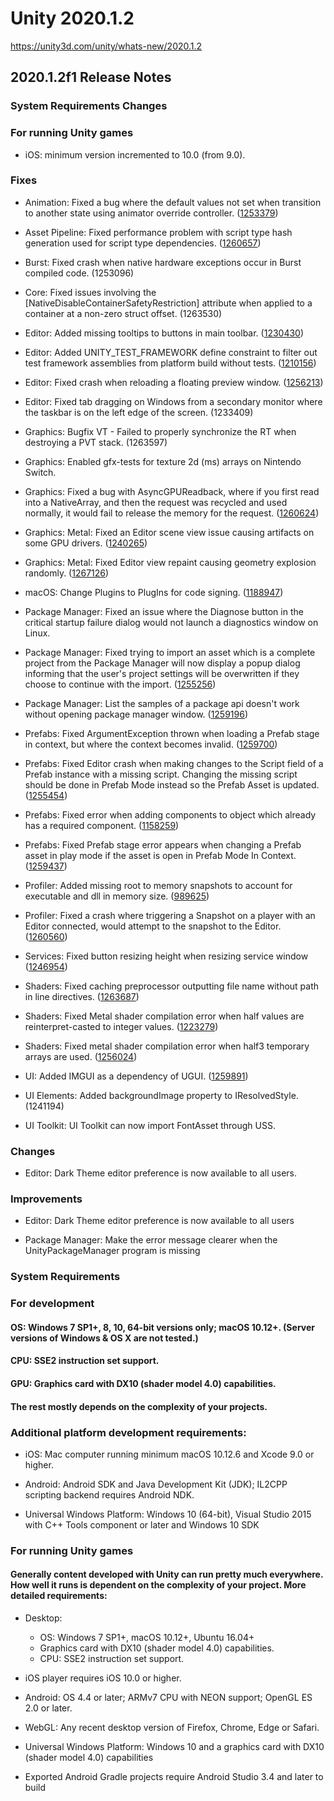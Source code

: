 # Unity 2020.1.2
https://unity3d.com/unity/whats-new/2020.1.2

## 2020.1.2f1 Release Notes


### System Requirements Changes

### For running Unity games
<ul>
<li>iOS: minimum version incremented to 10.0 (from 9.0).</li>
</ul>

### Fixes
<ul>
<li><p>Animation: Fixed a bug where the default values not set when transition to another state using animator override controller. (<a href="https://issuetracker.unity3d.com/issues/animatoroverridecontroller-produces-glitches-in-transitions-when-it-is-created-at-runtime">1253379</a>)</p></li>
<li><p>Asset Pipeline: Fixed performance problem with script type hash generation used for script type dependencies. (<a href="https://issuetracker.unity3d.com/issues/assetdatabase2-editor-encounters-an-endless-recursion-when-importing-a-prefab-from-a-unity-package-file">1260657</a>)</p></li>
<li><p>Burst: Fixed crash when native hardware exceptions occur in Burst compiled code. (1253096)</p></li>
<li><p>Core: Fixed issues involving the [NativeDisableContainerSafetyRestriction] attribute when applied to a container at a non-zero struct offset. (1263530)</p></li>
<li><p>Editor: Added missing tooltips to buttons in main toolbar. (<a href="https://issuetracker.unity3d.com/issues/themes-tooltip-is-not-shown-when-hovering-over-services-button-in-the-top-right-corner-of-editor">1230430</a>)</p></li>
<li><p>Editor: Added UNITY_TEST_FRAMEWORK define constraint to filter out test framework assemblies from platform build without tests. (<a href="https://issuetracker.unity3d.com/issues/jobs-dots-building-empty-project-with-jobs-results-in-unable-to-find-player-assembly-errors">1210156</a>)</p></li>
<li><p>Editor: Fixed crash when reloading a floating preview window. (<a href="https://issuetracker.unity3d.com/issues/crash-on-activeeditortracker-custom-internal-getactiveeditorsnonalloc-when-reloading-material-preview-floating-window">1256213</a>)</p></li>
<li><p>Editor: Fixed tab dragging on Windows from a secondary monitor where the taskbar is on the left edge of the screen. (1233409)</p></li>
<li><p>Graphics: Bugfix VT - Failed to properly synchronize the RT when destroying a PVT stack. (1263597)</p></li>
<li><p>Graphics: Enabled gfx-tests for texture 2d (ms) arrays on Nintendo Switch.</p></li>
<li><p>Graphics: Fixed a bug with AsyncGPUReadback, where if you first read into a NativeArray, and then the request was recycled and used normally, it would fail to release the memory for the request. (<a href="https://issuetracker.unity3d.com/issues/asyncgpureadback-can-leak-memory-under-certain-circumstances">1260624</a>)</p></li>
<li><p>Graphics: Metal: Fixed an Editor scene view issue causing artifacts on some GPU drivers. (<a href="https://issuetracker.unity3d.com/issues/mac-many-artifacts-can-be-seen-in-scene-view-when-scene-light-is-enabled-on-with-metal-api-and-mac-os-x-10-dot-15-dot-4">1240265</a>)</p></li>
<li><p>Graphics: Metal: Fixed Editor view repaint causing geometry explosion randomly. (<a href="https://issuetracker.unity3d.com/issues/metal-editor-view-repaint-causes-geometry-explosion-randomly">1267126</a>)</p></li>
<li><p>macOS: Change Plugins to PlugIns for code signing. (<a href="https://issuetracker.unity3d.com/issues/macos-code-signing-using-deep-flag-fails-on-built-package-due-to-incorrect-case-in-built-contents-slash-plugins-folder">1188947</a>)</p></li>
<li><p>Package Manager: Fixed an issue where the Diagnose button in the critical startup failure dialog would not launch a diagnostics window on Linux.</p></li>
<li><p>Package Manager: Fixed trying to import an asset which is a complete project from the Package Manager will now display a popup dialog informing that the user's project settings will be overwritten if they choose to continue with the import. (<a href="https://issuetracker.unity3d.com/issues/asset-store-complete-projects-overwriting-project-settings-with-no-warning">1255256</a>)</p></li>
<li><p>Package Manager: List the samples of a package api doesn't work without opening package manager window. (<a href="https://issuetracker.unity3d.com/issues/packman-sample-dot-findbypackage-does-not-find-samples-when-the-package-manager-window-was-not-opened-before-calling-it">1259196</a>)</p></li>
<li><p>Prefabs: Fixed ArgumentException thrown when loading a Prefab stage in context, but where the context becomes invalid. (<a href="https://issuetracker.unity3d.com/issues/argumentexception-thrown-while-switching-the-prefab-stage-and-discarding-changes">1259700</a>)</p></li>
<li><p>Prefabs: Fixed Editor crash when making changes to the Script field of a Prefab instance with a missing script. Changing the missing script should be done in Prefab Mode instead so the Prefab Asset is updated. (<a href="https://issuetracker.unity3d.com/issues/macos-editor-crashes-when-making-changes-to-prefab-script-components-which-were-previously-missing-mono-script">1255454</a>)</p></li>
<li><p>Prefabs: Fixed error when adding components to object which already has a required component. (<a href="https://issuetracker.unity3d.com/issues/improved-prefabs-dangling-components-have-unfulfilled-dependencies-exception-thrown-on-applying-joint-component-as-override">1158259</a>)</p></li>
<li><p>Prefabs: Fixed Prefab stage error appears when changing a Prefab asset in play mode if the asset is open in Prefab Mode In Context. (<a href="https://issuetracker.unity3d.com/issues/stage-error-appears-while-user-is-changing-a-prefab-asset-in-play-mode">1259437</a>)</p></li>
<li><p>Profiler: Added missing root to memory snapshots to account for executable and dll in memory size. (<a href="https://issuetracker.unity3d.com/issues/executableanddlls-is-not-found-when-checking-through-a-packedmemorysnapshot">989625</a>)</p></li>
<li><p>Profiler: Fixed a crash where triggering a Snapshot on a player with an Editor connected, would attempt to the snapshot to the Editor. (<a href="https://issuetracker.unity3d.com/issues/crash-on-memorysnapshotoperation-submitdata-after-creating-a-player-memory-snapshot">1260560</a>)</p></li>
<li><p>Services: Fixed button resizing height when resizing service window (<a href="https://issuetracker.unity3d.com/issues/create-project-id-button-is-resizable">1246954</a>)</p></li>
<li><p>Shaders: Fixed caching preprocessor outputting file name without path in line directives. (<a href="https://issuetracker.unity3d.com/issues/shader-preprocessor-errors-report-the-file-name-and-not-the-full-path">1263687</a>)</p></li>
<li><p>Shaders: Fixed Metal shader compilation error when half values are reinterpret-casted to integer values. (<a href="https://issuetracker.unity3d.com/issues/metal-ios-shader-does-not-compile-and-does-not-throw-errors-when-application-is-deployed-to-ios">1223279</a>)</p></li>
<li><p>Shaders: Fixed metal shader compilation error when half3 temporary arrays are used. (<a href="https://issuetracker.unity3d.com/issues/ios-metal-shader-compilation-error-when-using-half3">1256024</a>)</p></li>
<li><p>UI: Added IMGUI as a dependency of UGUI. (<a href="https://issuetracker.unity3d.com/issues/ugui-package-has-unenforced-imgui-dependencies-that-cause-console-errors">1259891</a>)</p></li>
<li><p>UI Elements: Added backgroundImage property to IResolvedStyle. (1241194)</p></li>
<li><p>UI Toolkit: UI Toolkit can now import FontAsset through USS.</p></li>
</ul>

### Changes
<ul>
<li>Editor: Dark Theme editor preference is now available to all users.</li>
</ul>

### Improvements
<ul>
<li><p>Editor: Dark Theme editor preference is now available to all users</p></li>
<li><p>Package Manager: Make the error message clearer when the UnityPackageManager program is missing</p></li>
</ul>

### System Requirements

### For development

#### OS: Windows 7 SP1+, 8, 10, 64-bit versions only; macOS 10.12+. (Server versions of Windows & OS X are not tested.)

#### CPU: SSE2 instruction set support.

#### GPU: Graphics card with DX10 (shader model 4.0) capabilities.

#### The rest mostly depends on the complexity of your projects.

### Additional platform development requirements:
<ul>
<li><p>iOS: Mac computer running minimum macOS 10.12.6 and Xcode 9.0 or higher.</p></li>
<li><p>Android: Android SDK and Java Development Kit (JDK); IL2CPP scripting backend requires Android NDK.</p></li>
<li><p>Universal Windows Platform: Windows 10 (64-bit), Visual Studio 2015 with C++ Tools component or later and Windows 10 SDK</p></li>
</ul>

### For running Unity games

#### Generally content developed with Unity can run pretty much everywhere. How well it runs is dependent on the complexity of your project. More detailed requirements:
<ul>
<li><p>Desktop:</p> 
<ul>
<li>OS: Windows 7 SP1+, macOS 10.12+, Ubuntu 16.04+</li>
<li>Graphics card with DX10 (shader model 4.0) capabilities.</li>
<li>CPU: SSE2 instruction set support.</li>
</ul></li>
<li><p>iOS player requires iOS 10.0 or higher.</p></li>
<li><p>Android: OS 4.4 or later; ARMv7 CPU with NEON support; OpenGL ES 2.0 or later.</p></li>
<li><p>WebGL: Any recent desktop version of Firefox, Chrome, Edge or Safari.</p></li>
<li><p>Universal Windows Platform: Windows 10 and a graphics card with DX10 (shader model 4.0) capabilities</p></li>
<li><p>Exported Android Gradle projects require Android Studio 3.4 and later to build</p></li>
</ul>
